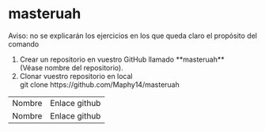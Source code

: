 # masteruah
<p>Aviso: no se explicarán los ejercicios en los que queda claro el propósito del comando</p>
<ol>
    <li>
        Crear un repositorio en vuestro GitHub llamado **masteruah**
    </li>   
        (Véase nombre del repositorio).
    <li>
        Clonar vuestro repositorio en local
    </li>
        git clone https://github.com/Maphy14/masteruah
</ol>

<table>
    <tr>
        <td>
        Nombre
        </td>
        <td>
        Enlace github
        </td>
    </tr>
    <tr>
        <td>
        Nombre
        </td>
        <td>
        Enlace github
        </td>
    </tr>
</table>
